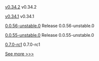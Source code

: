
[v0.34.2](https://github.com/hyperledger/burrow/releases/tag/v0.34.2) v0.34.2

[v0.34.1](https://github.com/hyperledger/burrow/releases/tag/v0.34.1) v0.34.1

[0.0.56-unstable.0](https://github.com/hyperledger/aries-framework-javascript/releases/tag/0.0.56-unstable.0) Release 0.0.56-unstable.0

[0.0.55-unstable.0](https://github.com/hyperledger/aries-framework-javascript/releases/tag/0.0.55-unstable.0) Release 0.0.55-unstable.0

[0.7.0-rc1](https://github.com/hyperledger/aries-cloudagent-python/releases/tag/0.7.0-rc1) 0.7.0-rc1


[See more >>>](https://start-here.hyperledger.org/releases)
